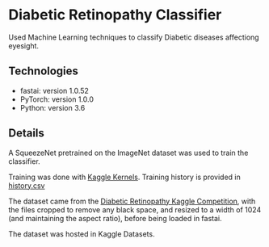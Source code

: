 # Diabetic Retinopathy Classifier
Used Machine Learning techniques to classify Diabetic diseases affectiong eyesight.

## Technologies

- fastai:  version 1.0.52
- PyTorch:  version  1.0.0
- Python:  version 3.6

## Details

A SqueezeNet pretrained on the ImageNet dataset was used to train the classifier.

Training was done with [Kaggle Kernels](https://kaggle.com/kernels). Training history is provided in [history.csv](notebooks/history.csv)

The dataset came from the [Diabetic Retinopathy Kaggle Competition](https://kaggle.com/c/diabetic-retinopathy-detection), with the files cropped to remove any black space, and resized to a width of 1024 (and maintaining the aspect ratio), before being loaded in fastai.


The dataset was hosted in Kaggle Datasets.


